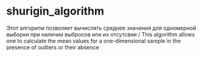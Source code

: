 # shurigin_algorithm
Этот алгоритм позволяет вычислять среднее значения для одномерной выборки при наличии выбросов или их отсутсвии / This algorithm allows one to calculate the mean values for a one-dimensional sample in the presence of outliers or their absence
